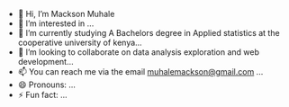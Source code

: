 - 👋 Hi, I’m Mackson Muhale
- 👀 I’m interested in ...
- 🌱 I’m currently studying A Bachelors degree in Applied statistics at the cooperative university of kenya...
- 💞️ I’m looking to collaborate on data analysis exploration and web development...
- 📫 You can reach me via the email muhalemackson@gmail.com ...
- 😄 Pronouns: ...
- ⚡ Fun fact: ...

<!---
Muhale001/Muhale001 is a ✨ special ✨ repository because its `README.md` (this file) appears on your GitHub profile.
You can click the Preview link to take a look at your changes.
--->
